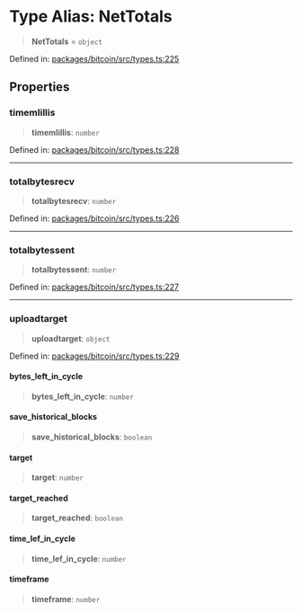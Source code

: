 # Type Alias: NetTotals

> **NetTotals** = `object`

Defined in: [packages/bitcoin/src/types.ts:225](https://github.com/dcdpr/did-btcr2-js/blob/c82bc5c69016e1146a0c52c6e6b21621f5abd6d4/packages/bitcoin/src/types.ts#L225)

## Properties

### timemlillis

> **timemlillis**: `number`

Defined in: [packages/bitcoin/src/types.ts:228](https://github.com/dcdpr/did-btcr2-js/blob/c82bc5c69016e1146a0c52c6e6b21621f5abd6d4/packages/bitcoin/src/types.ts#L228)

***

### totalbytesrecv

> **totalbytesrecv**: `number`

Defined in: [packages/bitcoin/src/types.ts:226](https://github.com/dcdpr/did-btcr2-js/blob/c82bc5c69016e1146a0c52c6e6b21621f5abd6d4/packages/bitcoin/src/types.ts#L226)

***

### totalbytessent

> **totalbytessent**: `number`

Defined in: [packages/bitcoin/src/types.ts:227](https://github.com/dcdpr/did-btcr2-js/blob/c82bc5c69016e1146a0c52c6e6b21621f5abd6d4/packages/bitcoin/src/types.ts#L227)

***

### uploadtarget

> **uploadtarget**: `object`

Defined in: [packages/bitcoin/src/types.ts:229](https://github.com/dcdpr/did-btcr2-js/blob/c82bc5c69016e1146a0c52c6e6b21621f5abd6d4/packages/bitcoin/src/types.ts#L229)

#### bytes\_left\_in\_cycle

> **bytes\_left\_in\_cycle**: `number`

#### save\_historical\_blocks

> **save\_historical\_blocks**: `boolean`

#### target

> **target**: `number`

#### target\_reached

> **target\_reached**: `boolean`

#### time\_lef\_in\_cycle

> **time\_lef\_in\_cycle**: `number`

#### timeframe

> **timeframe**: `number`
